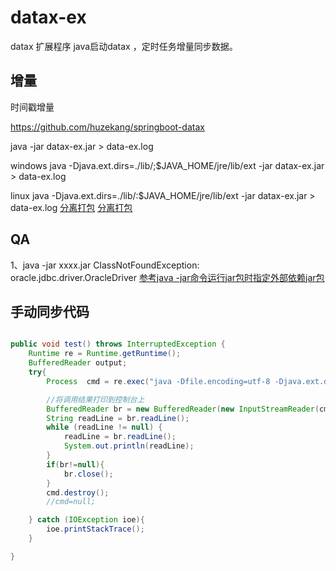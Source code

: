 # datax-ex
datax 扩展程序
java启动datax ，定时任务增量同步数据。


## 增量
时间戳增量

https://github.com/huzekang/springboot-datax

java -jar datax-ex.jar > data-ex.log

windows 
java -Djava.ext.dirs=./lib/;$JAVA_HOME/jre/lib/ext -jar datax-ex.jar > data-ex.log

linux
java -Djava.ext.dirs=./lib/:$JAVA_HOME/jre/lib/ext -jar datax-ex.jar > data-ex.log
[分离打包](https://my.oschina.net/junko2013/blog/3020112)
[分离打包](https://my.oschina.net/junko2013/blog/3107795)

## QA 
1、java -jar xxxx.jar
ClassNotFoundException: oracle.jdbc.driver.OracleDriver
[参考java -jar命令运行jar包时指定外部依赖jar包](https://blog.csdn.net/w47_csdn/article/details/80254459)

## 手动同步代码
```java

public void test() throws InterruptedException {
    Runtime re = Runtime.getRuntime();
    BufferedReader output;
    try{
        Process  cmd = re.exec("java -Dfile.encoding=utf-8 -Djava.ext.dirs=D:\\Documents\\GitHubs\\datax-ex\\target\\lib -cp D:\\Documents\\GitHubs\\datax-ex\\target\\datax-ex.jar cn.coderoom.Hand " + "2020-04-01 2020-05-01" );

        //将调用结果打印到控制台上
        BufferedReader br = new BufferedReader(new InputStreamReader(cmd.getInputStream()));
        String readLine = br.readLine();
        while (readLine != null) {
            readLine = br.readLine();
            System.out.println(readLine);
        }
        if(br!=null){
            br.close();
        }
        cmd.destroy();
        //cmd=null;

    } catch (IOException ioe){
        ioe.printStackTrace();
    }

}

```